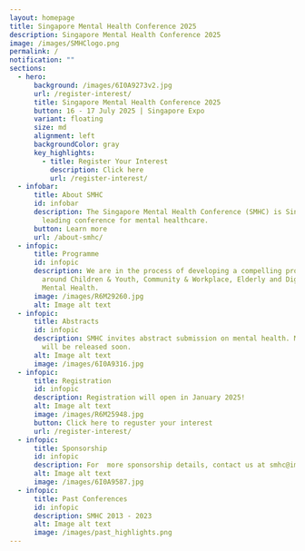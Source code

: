 ```yaml
---
layout: homepage
title: Singapore Mental Health Conference 2025
description: Singapore Mental Health Conference 2025
image: /images/SMHClogo.png
permalink: /
notification: ""
sections:
  - hero:
      background: /images/6I0A9273v2.jpg
      url: /register-interest/
      title: Singapore Mental Health Conference 2025
      button: 16 - 17 July 2025 | Singapore Expo
      variant: floating
      size: md
      alignment: left
      backgroundColor: gray
      key_highlights:
        - title: Register Your Interest
          description: Click here
          url: /register-interest/
  - infobar:
      title: About SMHC
      id: infobar
      description: The Singapore Mental Health Conference (SMHC) is Singapore's
        leading conference for mental healthcare.
      button: Learn more
      url: /about-smhc/
  - infopic:
      title: Programme
      id: infopic
      description: We are in the process of developing a compelling programme centered
        around Children & Youth, Community & Workplace, Elderly and Digital
        Mental Health.
      image: /images/R6M29260.jpg
      alt: Image alt text
  - infopic:
      title: Abstracts
      id: infopic
      description: SMHC invites abstract submission on mental health. More information
        will be released soon.
      alt: Image alt text
      image: /images/6I0A9316.jpg
  - infopic:
      title: Registration
      id: infopic
      description: Registration will open in January 2025!
      alt: Image alt text
      image: /images/R6M25948.jpg
      button: Click here to reguster your interest
      url: /register-interest/
  - infopic:
      title: Sponsorship
      id: infopic
      description: For  more sponsorship details, contact us at smhc@imh.com.sg
      alt: Image alt text
      image: /images/6I0A9587.jpg
  - infopic:
      title: Past Conferences
      id: infopic
      description: SMHC 2013 - 2023
      alt: Image alt text
      image: /images/past_highlights.png
---
```

